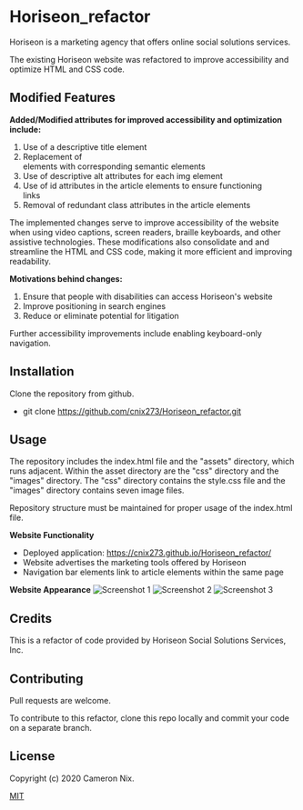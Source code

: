 # Horiseon_refactor

Horiseon is a marketing agency that offers online social solutions services. 

The existing Horiseon website was refactored to improve accessibility and optimize HTML and CSS code.

## Modified Features

**Added/Modified attributes for improved accessibility and optimization include:**
1. Use of a descriptive title element
1. Replacement of <div> elements with corresponding semantic elements
1. Use of descriptive alt attributes for each img element
1. Use of id attributes in the article elements to ensure functioning <nav> links
1. Removal of redundant class attributes in the article elements

The implemented changes serve to improve accessibility of the website when using video captions, screen readers, braille keyboards, and other assistive technologies. These modifications also consolidate and and streamline the HTML and CSS code, making it more efficient and improving readability.

**Motivations behind changes:**
1. Ensure that people with disabilities can access Horiseon's website
1. Improve positioning in search engines
1. Reduce or eliminate potential for litigation

Further accessibility improvements include enabling keyboard-only navigation.

## Installation

Clone the repository from github.

* git clone https://github.com/cnix273/Horiseon_refactor.git

## Usage

The repository includes the index.html file and the "assets" directory, which runs adjacent. Within the asset directory are the "css" directory and the "images" directory. The "css" directory contains the style.css file and the "images" directory contains seven image files.

Repository structure must be maintained for proper usage of the index.html file.

**Website Functionality**
* Deployed application: https://cnix273.github.io/Horiseon_refactor/
* Website advertises the marketing tools offered by Horiseon
* Navigation bar elements link to article elements within the same page

**Website Appearance**
![Screenshot 1](https://cnix273.github.com/Horiseon_refactor/screenshot1.png)
![Screenshot 2](https://cnix273.github.com/Horiseon_refactor/screenshot2.png)
![Screenshot 3](https://cnix273.github.com/Horiseon_refactor/screenshot3.png)

## Credits

This is a refactor of code provided by Horiseon Social Solutions Services, Inc.

## Contributing

Pull requests are welcome.

To contribute to this refactor, clone this repo locally and commit your code on a separate branch.

## License

Copyright (c) 2020 Cameron Nix.

[MIT](https://choosealicense.com/licenses/mit/)